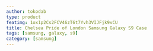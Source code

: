 ```yaml
---
author: tokodab
type: product
featimg: 1ox1p2Cs2FCV46zT6t7Yvh3VIJFjk9vCU
title: Chelsea Pride of London Samsung Galaxy S9 Case
tags: [samsung, galaxy, s9]
category: [samsung]
---
```

